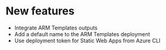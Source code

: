 [//]: # (Format this CHANGELOG.md with these titles:)
[//]: # (Breaking changes)
[//]: # (New features)
[//]: # (Bug fixes)
[//]: # (Minor changes)

# New features

- Integrate ARM Templates outputs
- Add a default name to the ARM Templates deployment
- Use deployment token for Static Web Apps from Azure CLI
